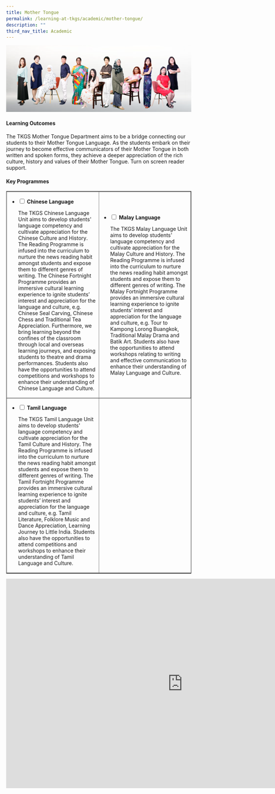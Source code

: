 ```yaml
---
title: Mother Tongue
permalink: /learning-at-tkgs/academic/mother-tongue/
description: ""
third_nav_title: Academic
---
```

<img src="/images/mt.png">
<h4><strong>Learning Outcomes</strong></h4>
<p>The TKGS Mother Tongue Department aims to be a bridge connecting our students to their Mother Tongue Language. As the students embark on their journey to become effective communicators of their Mother Tongue in both written and spoken forms, they achieve a deeper appreciation of the rich culture, history and values of their Mother Tongue. Turn on screen reader support.</p>
<h4><strong>Key Programmes</strong></h4>
<table style="border-collapse: collapse; width: 100%;" border="1">
<tbody>
<tr>
<td style="width: 50%;">
<ul class="jekyllcodex_accordion">
<li><strong><input id="accordion1" type="checkbox" /> <label for="accordion1">Chinese Language</label></strong>
<p>The TKGS Chinese Language Unit aims to develop students' language competency and cultivate appreciation for the Chinese Culture and History. The Reading Programme is infused into the curriculum to nurture the news reading habit amongst students and expose them to different genres of writing. The Chinese Fortnight Programme provides an immersive cultural learning experience to ignite students&rsquo; interest and appreciation for the language and culture, e.g. Chinese Seal Carving, Chinese Chess and Traditional Tea Appreciation. Furthermore, we bring learning beyond the confines of the classroom through local and overseas learning journeys, and exposing students to theatre and drama performances. Students also have the opportunities to attend competitions and workshops to enhance their understanding of Chinese Language and Culture.</p>
</li>
</ul>
</td>
<td style="width: 50%;">
<ul class="jekyllcodex_accordion">
<li><strong><input id="accordion2" type="checkbox" /> <label for="accordion2">Malay Language</label></strong>
<p>The TKGS Malay Language Unit aims to develop students' language competency and cultivate appreciation for the Malay Culture and History. The Reading Programme is infused into the curriculum to nurture the news reading habit amongst students and expose them to different genres of writing. The Malay Fortnight Programme provides an immersive cultural learning experience to ignite students&rsquo; interest and appreciation for the language and culture, e.g. Tour to Kampong Lorong Buangkok, Traditional Malay Drama and Batik Art. Students also have the opportunities to attend workshops relating to writing and effective communication to enhance their understanding of Malay Language and Culture.</p>
</li>
</ul>
</td>
</tr>
<tr>
<td style="width: 50%;">
<ul class="jekyllcodex_accordion">
<li><strong><input id="accordion3" type="checkbox" /> <label for="accordion3">Tamil Language</label></strong>
<p>The TKGS Tamil Language Unit aims to develop students' language competency and cultivate appreciation for the Tamil Culture and History. The Reading Programme is infused into the curriculum to nurture the news reading habit amongst students and expose them to different genres of writing. The Tamil Fortnight Programme provides an immersive cultural learning experience to ignite students&rsquo; interest and appreciation for the language and culture, e.g. Tamil Literature, Folklore Music and Dance Appreciation, Learning Journey to Little India. Students also have the opportunities to attend competitions and workshops to enhance their understanding of Tamil Language and Culture.</p>
</li>
</ul>
</td>
</tr>
</tbody>
</table>
<iframe src="https://docs.google.com/presentation/d/e/2PACX-1vTKSdNRJqjzmxvcyyr12XjL6B-eN3EfRoyt3RrQvllJCKk2XL9DkO1cOyYCJInpGYJZJlJ2JpHO9RY5/embed?start=false&loop=false&delayms=10000" frameborder="0" width="960" height="569" allowfullscreen="true"></iframe>